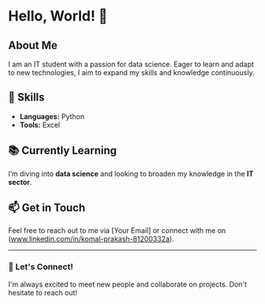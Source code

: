 # Hello, World! 👋

## About Me
I am an IT student with a passion for data science. Eager to learn and adapt to new technologies, I aim to expand my skills and knowledge continuously.

## 🚀 Skills
- **Languages:** Python
- **Tools:** Excel

## 📚 Currently Learning
I’m diving into **data science** and looking to broaden my knowledge in the **IT sector**.

## 📫 Get in Touch
Feel free to reach out to me via [Your Email] or connect with me on (www.linkedin.com/in/komal-prakash-81200332a).

---

### 🌟 Let's Connect!
I'm always excited to meet new people and collaborate on projects. Don't hesitate to reach out!
